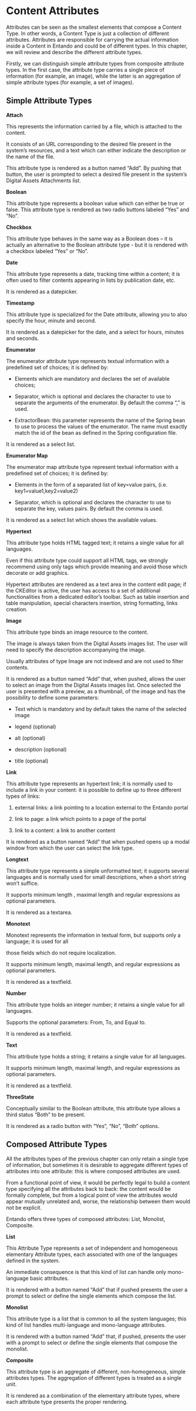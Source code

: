 
# Content Attributes

Attributes can be seen as the smallest elements that compose a Content
Type. In other words, a Content Type is just a collection of different
attributes. Attributes are responsible for carrying the actual
information inside a Content in Entando and could be of different types.
In this chapter, we will review and describe the different attribute
types.

Firstly, we can distinguish simple attribute types from composite
attribute types. In the first case, the attribute type carries a single
piece of information (for example, an image), while the latter is an
aggregation of simple attribute types (for example, a set of images).

## Simple Attribute Types

**Attach**

This represents the information carried by a file, which is attached to
the content.

It consists of an URL corresponding to the desired file present in the
system’s resources, and a text which can either indicate the description
or the name of the file.

This attribute type is rendered as a button named “Add”. By pushing that
button, the user is prompted to select a desired file present in the
system’s Digital Assets Attachments list.

**Boolean**

This attribute type represents a boolean value which can either be true
or false. This attribute type is rendered as two radio buttons labeled
“Yes” and “No”.

**Checkbox**

This attribute type behaves in the same way as a Boolean does – it is
actually an alternative to the Boolean attribute type - but it is
rendered with a checkbox labeled “Yes” or “No”.

**Date**

This attribute type represents a date, tracking time within a content;
it is often used to filter contents appearing in lists by publication
date, etc.

It is rendered as a datepicker.

**Timestamp**

This attribute type is specialized for the Date attribute, allowing you
to also specify the hour, minute and second.

It is rendered as a datepicker for the date, and a select for hours,
minutes and seconds.

**Enumerator**

The enumerator attribute type represents textual information with a
predefined set of choices; it is defined by:

-   Elements which are mandatory and declares the set of available
    choices;

-   Separator, which is optional and declares the character to use to
    separate the arguments of the enumerator. By default the comma “,”
    is used.

-   ExtractorBean: this parameter represents the name of the Spring bean
    to use to process the values of the enumerator. The name must
    exactly match the id of the bean as defined in the Spring
    configuration file.

It is rendered as a select list.

**Enumerator Map**

The enumerator map attribute type represent textual information with a
predefined set of choices; it is defined by:

-   Elements in the form of a separated list of key=value pairs, (i.e.
    key1=value1,key2=value2)

-   Separator, which is optional and declares the character to use to
    separate the key, values pairs. By default the comma is used.

It is rendered as a select list which shows the available values.

**Hypertext**

This attribute type holds HTML tagged text; it retains a single value
for all languages.

Even if this attribute type could support all HTML tags, we strongly
recommend using only tags which provide meaning and avoid those which
decorate or add graphics.

Hypertext attributes are rendered as a text area in the content edit
page; if the CKEditor is active, the user has access to a set of
additional functionalities from a dedicated editor’s toolbar. Such as
table insertion and table manipulation, special characters insertion,
string formatting, links creation.

**Image**

This attribute type binds an image resource to the content.

The image is always taken from the Digital Assets images list. The user
will need to specify the description accompanying the image.

Usually attributes of type Image are not indexed and are not used to
filter contents.

It is rendered as a button named “Add” that, when pushed, allows the
user to select an image from the Digital Assets images list. Once
selected the user is presented with a preview, as a thumbnail, of the
image and has the possibility to define some parameters:

-   Text which is mandatory and by default takes the name of the
    selected image

-   legend (optional)

-   alt (optional)

-   description (optional)

-   title (optional)

**Link**

This attribute type represents an hypertext link; it is normally used to
include a link in your content: it is possible to define up to three
different types of links:

1. external links: a link pointing to a location external to the Entando
portal

2. link to page: a link which points to a page of the portal

3. link to a content: a link to another content

It is rendered as a button named “Add” that when pushed opens up a modal
window from which the user can select the link type.

**Longtext**

This attribute type represents a simple unformatted text; it supports
several languages and is normally used for small descriptions, when a
short string won’t suffice.

It supports minimum length , maximal length and regular expressions as
optional parameters.

It is rendered as a textarea.

**Monotext**

Monotext represents the information in textual form, but supports only a
language; it is used for all

those fields which do not require localization.

It supports minimum length, maximal length, and regular expressions as
optional parameters.

It is rendered as a textfield.

**Number**

This attribute type holds an integer number; it retains a single value
for all languages.

Supports the optional parameters: From, To, and Equal to.

It is rendered as a textfield.

**Text**

This attribute type holds a string; it retains a single value for all
languages.

It supports minimum length, maximal length, and regular expressions as
optional parameters.

It is rendered as a textfield.

**ThreeState**

Conceptually similar to the Boolean attribute, this attribute type
allows a third status “Both” to be present.

It is rendered as a radio button with “Yes”, “No”, “Both” options.

## Composed Attribute Types

All the attributes types of the previous chapter can only retain a
single type of information, but sometimes it is desirable to aggregate
different types of attributes into one attribute: this is where composed
attributes are used.

From a functional point of view, it would be perfectly legal to build a
content type specifying all the attributes back to back: the content
would be formally complete, but from a logical point of view the
attributes would appear mutually unrelated and, worse, the relationship
between them would not be explicit.

Entando offers three types of composed attributes: List, Monolist,
Composite.

**List**

This Attribute Type represents a set of independent and homogeneous
elementary Attribute types, each associated with one of the languages
defined in the system.

An immediate consequence is that this kind of list can handle only
mono-language basic attributes.

It is rendered with a button named “Add” that if pushed presents the
user a prompt to select or define the single elements which compose the
list.

**Monolist**

This attribute type is a list that is common to all the system
languages; this kind of list handles multi-language and mono-language
attributes.

It is rendered with a button named “Add” that, if pushed, presents the
user with a prompt to select or define the single elements that compose
the monolist.

**Composite**

This attribute type is an aggregate of different, non-homogeneous,
simple attributes types. The aggregation of different types is treated
as a single unit.

It is rendered as a combination of the elementary attribute types, where
each attribute type presents the proper rendering.

